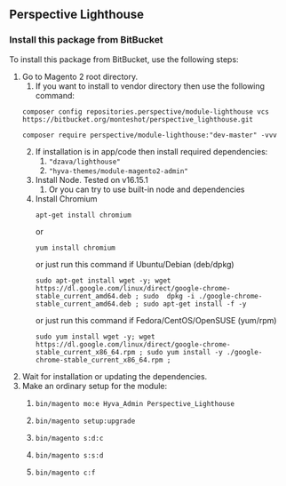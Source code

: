 ## Perspective Lighthouse

### Install this package from BitBucket
To install this package from BitBucket, use the following steps:

1. Go to Magento 2 root directory.  
   1. If you want to install to vendor directory then use the following command:   
   ```
   composer config repositories.perspective/module-lighthouse vcs https://bitbucket.org/monteshot/perspective_lighthouse.git
   ```  
   ```
   composer require perspective/module-lighthouse:"dev-master" -vvv
   ```  
   2. If installation is in app/code then install required dependencies:  
      1. ```"dzava/lighthouse"```  
      2. ```"hyva-themes/module-magento2-admin"```  
   3. Install Node. Tested on v16.15.1
      1. Or you can try to use built-in node and dependencies
   4. Install Chromium  
      ```
      apt-get install chromium
      ```  
      or  
      ```
      yum install chromium
      ```
      or just run this command if Ubuntu/Debian (deb/dpkg)  
      ```  
      sudo apt-get install wget -y; wget https://dl.google.com/linux/direct/google-chrome-stable_current_amd64.deb ; sudo  dpkg -i ./google-chrome-stable_current_amd64.deb ; sudo apt-get install -f -y
      ```  
      or just run this command if Fedora/CentOS/OpenSUSE (yum/rpm)  
      ```  
      sudo yum install wget -y; wget https://dl.google.com/linux/direct/google-chrome-stable_current_x86_64.rpm ; sudo yum install -y ./google-chrome-stable_current_x86_64.rpm ;
      ```  
2. Wait for installation or updating the dependencies. 
3. Make an ordinary setup for the module:
   1. ```
      bin/magento mo:e Hyva_Admin Perspective_Lighthouse
      ```  
   2. ```
      bin/magento setup:upgrade
      ```
   3. ```
      bin/magento s:d:c      
      ```  
   4. ```
      bin/magento s:s:d
      ```    
   4. ```
      bin/magento c:f
      ```  
